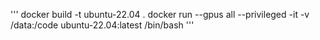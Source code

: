 '''
docker build -t ubuntu-22.04 .
docker run --gpus all --privileged -it -v /data:/code ubuntu-22.04:latest /bin/bash
'''
